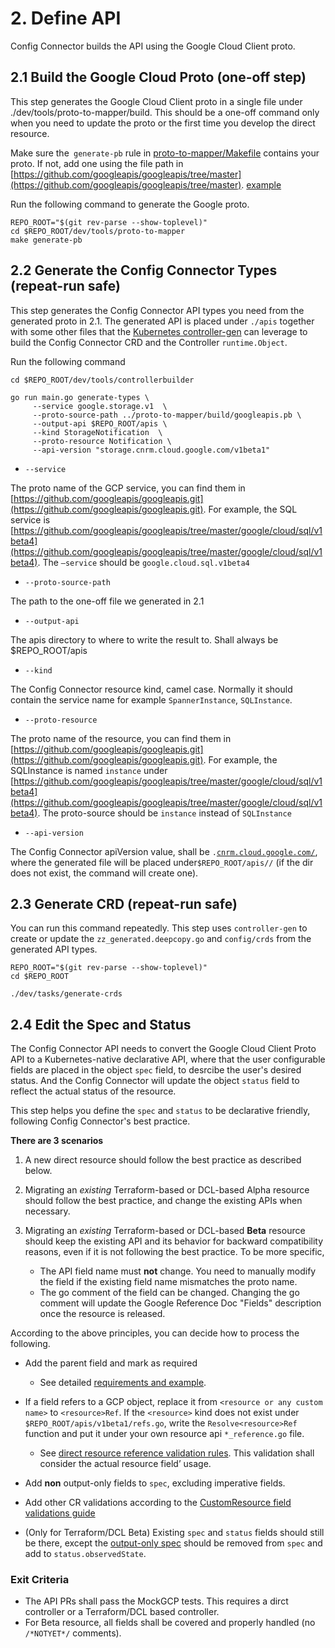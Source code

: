 # 2. Define API

Config Connector builds the API using the Google Cloud Client proto.   

## 2.1 Build the Google Cloud Proto (one-off step)

This step generates the Google Cloud Client proto in a single file under ./dev/tools/proto-to-mapper/build. This should be a one-off command only when you need to update the proto or the first time you develop the direct resource.

Make sure the` generate-pb` rule in [proto-to-mapper/Makefile](https://github.com/GoogleCloudPlatform/k8s-config-connector/blob/master/dev/tools/proto-to-mapper/Makefile#L2) contains your proto. If not, add one using the file path in [https://github.com/googleapis/googleapis/tree/master](https://github.com/googleapis/googleapis/tree/master). [example](https://github.com/GoogleCloudPlatform/k8s-config-connector/blob/6ce31faf38dfaf6f44dd964802f43f9228d5a869/dev/tools/proto-to-mapper/Makefile#L16)

Run the following command to generate the Google proto.


```
REPO_ROOT="$(git rev-parse --show-toplevel)"
cd $REPO_ROOT/dev/tools/proto-to-mapper
make generate-pb
```

## 2.2 Generate the Config Connector Types (repeat-run safe) 

This step generates the Config Connector API types you need from the generated proto in 2.1. The generated API is placed under `./apis` together with some other files that the [Kubernetes controller-gen](https://book.kubebuilder.io/reference/controller-gen) can leverage to build the Config Connector CRD and the Controller `runtime.Object`.

Run the following command

```
cd $REPO_ROOT/dev/tools/controllerbuilder

go run main.go generate-types \
     --service google.storage.v1  \
     --proto-source-path ../proto-to-mapper/build/googleapis.pb \
     --output-api $REPO_ROOT/apis \
     --kind StorageNotification  \ 
     --proto-resource Notification \
     --api-version "storage.cnrm.cloud.google.com/v1beta1"
```

* `--service`

The proto name of the GCP service, you can find them in [https://github.com/googleapis/googleapis.git](https://github.com/googleapis/googleapis.git). For example, the SQL service is [https://github.com/googleapis/googleapis/tree/master/google/cloud/sql/v1beta4](https://github.com/googleapis/googleapis/tree/master/google/cloud/sql/v1beta4). The `–service` should be `google.cloud.sql.v1beta4`


* `--proto-source-path`

The path to the one-off file we generated in 2.1

* `--output-api`

The apis directory to where to write the result to. Shall always be   $REPO_ROOT/apis

* `--kind`

The Config Connector resource kind, camel case. Normally it should contain the service name for example `SpannerInstance`, `SQLInstance`.

* `--proto-resource`

The proto name of the resource, you can find them in [https://github.com/googleapis/googleapis.git](https://github.com/googleapis/googleapis.git). For example, the SQLInstance is named `instance` under [https://github.com/googleapis/googleapis/tree/master/google/cloud/sql/v1beta4](https://github.com/googleapis/googleapis/tree/master/google/cloud/sql/v1beta4). The proto-source should be `instance` instead of `SQLInstance`

* `--api-version`

The Config Connector apiVersion value, shall be <code><service>.[cnrm.cloud.google.com/](http://cnrm.cloud.google.com/)<version></code>, where the generated file will be placed under<code>$REPO_ROOT/apis/<service>/<version></code> (if the dir does not exist, the command will create one).  


## 2.3 Generate CRD (repeat-run safe)

You can run this command repeatedly. This step uses `controller-gen` to create or update the `zz_generated.deepcopy.go` and `config/crds` from the generated API types.


```
REPO_ROOT="$(git rev-parse --show-toplevel)"
cd $REPO_ROOT

./dev/tasks/generate-crds
```

## 2.4 Edit the Spec and Status

The Config Connector API needs to convert the Google Cloud Client Proto API to a Kubernetes-native declarative API, where that the user configurable fields are placed in the object `spec` field, to desrcibe the user's desired status. And the Config Connector will update the object `status` field to reflect the actual status of the resource. 

This step helps you define the `spec` and `status` to be declarative friendly, following Config Connector's best practice.

**There are 3 scenarios**

1. A new direct resource should follow the best practice as described below.

1. Migrating an *existing* Terraform-based or DCL-based Alpha resource should 
follow the best practice, and change the existing APIs when necessary.   

1. Migrating an *existing* Terraform-based or DCL-based **Beta** resource should keep the existing API and its behavior for backward compatibility reasons, even if it is not following the best practice. To be more specific, 
    * The API field name must **not** change. You need to manually modify the field if the existing field name mismatches the proto name.
    * The go comment of the field can be changed. Changing the go comment will update the Google Reference Doc "Fields" description once the resource is released.

According to the above principles, you can decide how to process the following.


* Add the parent field and mark as required

    * See detailed [requirements and example](../api-conventions/validations.md#rule-3-parent).

* If a field refers to a GCP object, replace it from `<resource or any custom name>` to  `<resource>Ref`. If the `<resource>` kind does not exist under `$REPO_ROOT/apis/v1beta1/refs.go`, write the `Resolve<resource>Ref` function and put it under your own resource api `*_reference.go` file.

    * See [direct resource reference validation rules](../api-conventions/resource-reference.md). This validation shall consider the actual resource field’ usage.

* Add **non** output-only fields to `spec`, excluding imperative fields.

* Add other CR validations according to the [CustomResource field validations guide](../api-conventions/validations.md)

* (Only for Terraform/DCL Beta) Existing `spec` and `status` fields should still be there, except the [output-only spec](https://paste.googleplex.com/4694303066030080) should be removed from `spec` and add to `status.observedState`.

### Exit Criteria

* The API PRs shall pass the MockGCP tests. This requires a dirct controller or a Terraform/DCL based controller.
* For Beta resource, all fields shall be covered and properly handled (no `/*NOTYET*/` comments).
